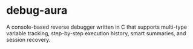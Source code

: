 # debug-aura
A console-based reverse debugger written in C that supports multi-type variable tracking, step-by-step execution history, smart summaries, and session recovery.
